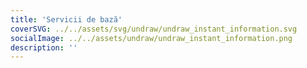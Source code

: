 ```yaml
---
title: 'Servicii de bază'
coverSVG: ../../assets/svg/undraw/undraw_instant_information.svg
socialImage: ../../assets/undraw/undraw_instant_information.png
description: ''
---
```

